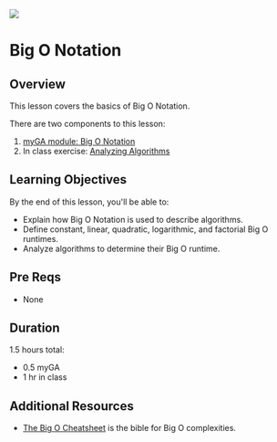 ![](https://ga-dash.s3.amazonaws.com/production/assets/logo-9f88ae6c9c3871690e33280fcf557f33.png)

# Big O Notation

## Overview
This lesson covers the basics of Big O Notation.

There are two components to this lesson:
1. [myGA module: Big O Notation](https://my.generalassemb.ly/activities/511?from=dashboard&assignmentUuid=e0b2701a-8c98-43b3-984c-14b71a9a5492)
2. In class exercise: [Analyzing Algorithms](./exercises/BigOExercise.md)

## Learning Objectives
By the end of this lesson, you'll be able to:
- Explain how Big O Notation is used to describe algorithms.
- Define constant, linear, quadratic, logarithmic, and factorial Big O runtimes.
- Analyze algorithms to determine their Big O runtime.

## Pre Reqs
* None

## Duration
1.5 hours total:
* 0.5 myGA
* 1 hr in class

## Additional Resources
- [The Big O Cheatsheet](http://bigocheatsheet.com/) is the bible for Big O complexities.
